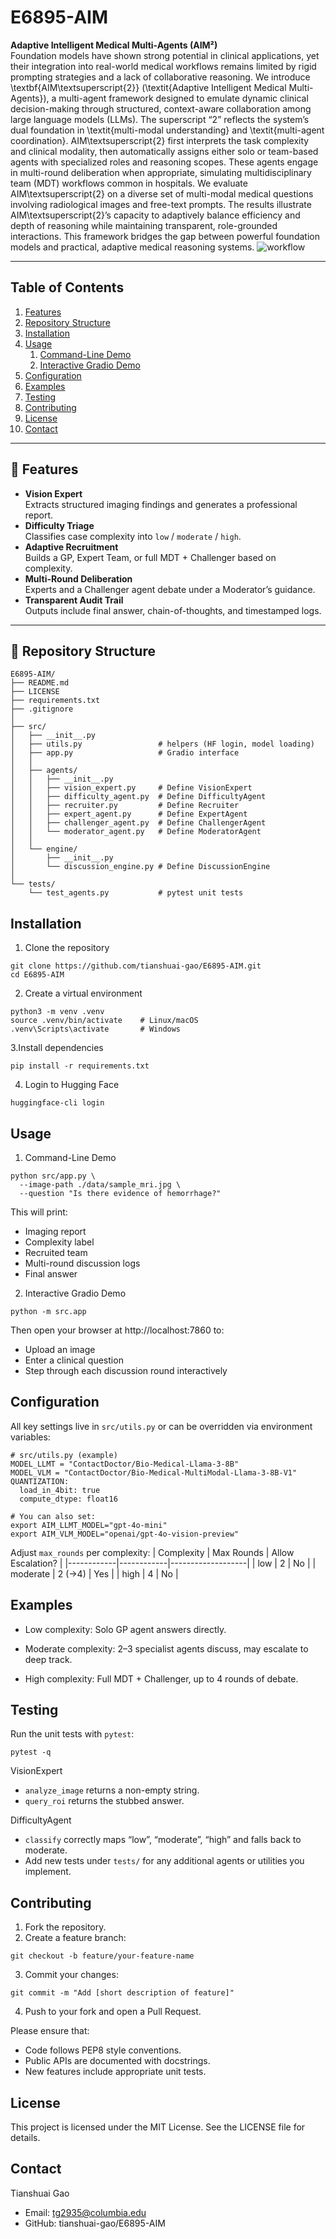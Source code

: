 # E6895-AIM

**Adaptive Intelligent Medical Multi-Agents (AIM²)**  
Foundation models have shown strong potential in clinical applications, yet their integration into real-world medical workflows remains limited by rigid prompting strategies and a lack of collaborative reasoning. We introduce \textbf{AIM\textsuperscript{2}} (\textit{Adaptive Intelligent Medical Multi-Agents}), a multi-agent framework designed to emulate dynamic clinical decision-making through structured, context-aware collaboration among large language models (LLMs). The superscript “2” reflects the system’s dual foundation in \textit{multi-modal understanding} and \textit{multi-agent coordination}. AIM\textsuperscript{2} first interprets the task complexity and clinical modality, then automatically assigns either solo or team-based agents with specialized roles and reasoning scopes. These agents engage in multi-round deliberation when appropriate, simulating multidisciplinary team (MDT) workflows common in hospitals. We evaluate AIM\textsuperscript{2} on a diverse set of multi-modal medical questions involving radiological images and free-text prompts. The results illustrate AIM\textsuperscript{2}’s capacity to adaptively balance efficiency and depth of reasoning while maintaining transparent, role-grounded interactions. This framework bridges the gap between powerful foundation models and practical, adaptive medical reasoning systems.
![workflow](https://github.com/user-attachments/assets/e4ad5614-d074-4961-85b5-9d20067b53c1)

---

## Table of Contents

1. [Features](#🌟-features)  
2. [Repository Structure](#📂-repository-structure)  
3. [Installation](#installation)  
4. [Usage](#usage)  
   1. [Command-Line Demo](#1-command-line-demo)  
   2. [Interactive Gradio Demo](#2-interactive-gradio-demo)  
5. [Configuration](#configuration)  
6. [Examples](#examples)  
7. [Testing](#testing)  
8. [Contributing](#contributing)  
9. [License](#license)  
10. [Contact](#contact)  

---

## 🌟 Features

- **Vision Expert**  
  Extracts structured imaging findings and generates a professional report.  
- **Difficulty Triage**  
  Classifies case complexity into `low` / `moderate` / `high`.  
- **Adaptive Recruitment**  
  Builds a GP, Expert Team, or full MDT + Challenger based on complexity.  
- **Multi-Round Deliberation**  
  Experts and a Challenger agent debate under a Moderator’s guidance.  
- **Transparent Audit Trail**  
  Outputs include final answer, chain-of-thoughts, and timestamped logs.  

---

## 📂 Repository Structure

```text
E6895-AIM/
├── README.md
├── LICENSE
├── requirements.txt
├── .gitignore
│
├── src/
│   ├── __init__.py
│   ├── utils.py                 # helpers (HF login, model loading)
│   ├── app.py                   # Gradio interface
│   │
│   ├── agents/
│   │   ├── __init__.py
│   │   ├── vision_expert.py     # Define VisionExpert
│   │   ├── difficulty_agent.py  # Define DifficultyAgent
│   │   ├── recruiter.py         # Define Recruiter
│   │   ├── expert_agent.py      # Define ExpertAgent
│   │   ├── challenger_agent.py  # Define ChallengerAgent
│   │   └── moderator_agent.py   # Define ModeratorAgent
│   │
│   └── engine/
│       ├── __init__.py
│       └── discussion_engine.py # Define DiscussionEngine
│
└── tests/
    └── test_agents.py           # pytest unit tests
```

## Installation

1. Clone the repository
```text
git clone https://github.com/tianshuai-gao/E6895-AIM.git
cd E6895-AIM
```

2. Create a virtual environment
```text
python3 -m venv .venv
source .venv/bin/activate    # Linux/macOS
.venv\Scripts\activate       # Windows
```

3.Install dependencies
```text
pip install -r requirements.txt
```

4. Login to Hugging Face
```text
huggingface-cli login
```

## Usage
1. Command-Line Demo
```text
python src/app.py \
  --image-path ./data/sample_mri.jpg \
  --question "Is there evidence of hemorrhage?"
```

This will print:
- Imaging report
- Complexity label
- Recruited team
- Multi-round discussion logs
- Final answer

2. Interactive Gradio Demo
```text
python -m src.app
```
Then open your browser at http://localhost:7860 to:
- Upload an image
- Enter a clinical question
- Step through each discussion round interactively

## Configuration
All key settings live in `src/utils.py` or can be overridden via environment variables:
```text
# src/utils.py (example)
MODEL_LLMT = "ContactDoctor/Bio-Medical-Llama-3-8B"
MODEL_VLM = "ContactDoctor/Bio-Medical-MultiModal-Llama-3-8B-V1"
QUANTIZATION:
  load_in_4bit: true
  compute_dtype: float16

# You can also set:
export AIM_LLMT_MODEL="gpt-4o-mini"
export AIM_VLM_MODEL="openai/gpt-4o-vision-preview"
```

Adjust `max_rounds` per complexity:
| Complexity | Max Rounds | Allow Escalation? |
|------------|------------|-------------------|
| low        | 2          | No                |
| moderate   | 2 (→4)     | Yes               |
| high       | 4          | No                |

## Examples
- Low complexity: Solo GP agent answers directly.

- Moderate complexity: 2–3 specialist agents discuss, may escalate to deep track.

- High complexity: Full MDT + Challenger, up to 4 rounds of debate.

## Testing
Run the unit tests with `pytest`:
```text
pytest -q
```
VisionExpert
- ```analyze_image``` returns a non-empty string.
- ```query_roi``` returns the stubbed answer.

DifficultyAgent
- ```classify``` correctly maps “low”, “moderate”, “high” and falls back to moderate.
- Add new tests under ```tests/``` for any additional agents or utilities you implement.

## Contributing
1. Fork the repository.
2. Create a feature branch:
```text
git checkout -b feature/your-feature-name
```
3. Commit your changes:
```text
git commit -m "Add [short description of feature]"
```
4. Push to your fork and open a Pull Request.

Please ensure that:
- Code follows PEP8 style conventions.
- Public APIs are documented with docstrings.
- New features include appropriate unit tests.

## License
This project is licensed under the MIT License. See the LICENSE file for details.

## Contact
Tianshuai Gao
- Email: tg2935@columbia.edu
- GitHub: tianshuai-gao/E6895-AIM

